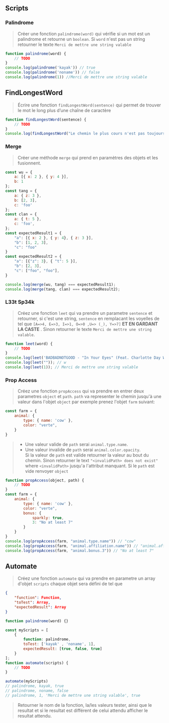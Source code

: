 ## Scripts

### Palindrome
> Créer une fonction `palindrome(word)` qui vérifie si un mot est un palindrome et retourne un `boolean`. Si `word` n'est pas un string  retourner le texte `Merci de mettre une string valable`
```js
function palindrome(word) {
    // TODO
}
console.log(palindrome('kayak')) // true
console.log(palindrome('noname')) // false
console.log(palindrome(1)) //Merci de mettre une string valable
```

## FindLongestWord
> Écrire une fonction `findLongestWord(sentence)` qui permet de trouver le mot le long plus d’une chaîne de caractère
```js
function findLongestWord(sentence) {
    // TODO
}
console.log(findLongestWord("Le chemin le plus cours n'est pas toujours le meilleur")); // toujours
```

### Merge
> Créer une méthode `merge` qui prend en paramètres des objets et les fusionnent.
```js
const wu = {
    a: [{ x: 2 }, { y: 4 }],
    b: 1
};
const tang = {
    a: { z: 3 },
    b: [2, 3],
    c: 'foo'
};
const clan = {
    a: { t: 5 },
    c: 'foo',
};
const expectedResult1 = {
    "a": [{ x: 2 }, { y: 4}, { z: 3 }],
    "b": [1, 2, 3],
    "c": "foo"
}
const expectedResult2 = {
    "a": [{"z": 3}, { "t": 5 }],
    "b": [2, 3],
    "c": ["foo", "foo"],
}

console.log(merge(wu, tang) === expectedResult1); 
console.log(merge(tang, clan) === expectedResult2); 
```

### L33t Sp34k
> Créez une fonction `leet` qui va prendre un parametre `sentence` et retourner, si c'est une string, `sentence` en remplacant les voyelles de tel que `[A=>4, E=>3, I=>1, O=>0 ,U=> (_), Y=>7]` **ET EN GARDANT LA CASTE**
. Sinon retourner le texte `Merci de mettre une string valable`.
```js
function leet(word) {
    // TODO
}
console.log(leet('BADBADNOTGOOD - "In Your Eyes" (Feat. Charlotte Day Wilson)')); // B4DB4DN0TG00D - "1n 70(_)r 373s" (F34t. Ch4rl0tt3 D47 W1ls0N)
console.log(leet("")); // w
console.log(leet(1)); // Merci de mettre une string valable
```
### Prop Access
> Créez une fonction `propAccess` qui va prendre en entrer deux parametres `object` et `path`. `path` va representer le chemin jusqu'à une valeur dans l'objet `object` par exemple prenez l'objet `farm` suivant:
```js
const farm = {
    animal: {
        type: { name: 'cow' },
        color: "verte",
    }
}
```
> - Une valeur valide de `path` serai `animal.type.name`. 
> - Une valeur invalide de `path` serai `animal.color.opacity`.\
 Si la valeur de `path` est valide retourner la valeur au bout du chemin. Sinon retourner le text `"<invalidPath> does not exist"` where `<invalidPath>` jusqu'a l'attribut manquant. Si le `path` est vide renvoyer `object`
```js
function propAccess(object, path) {
    // TODO
}
const farm = {
    animal: {
        type: { name: 'cow' },
        color: "verte",
        bonus: {
            sparkly: true,
            3: "No at least 7"
        }
    }
}
console.log(propAccess(farm, "animal.type.name")) // "cow" 
console.log(propAccess(farm, "animal.affiliation.name")) // "animal.affiliation does not exist" 
console.log(propAccess(farm, "animal.bonus.3")) // "No at least 7" 

```

## Automate
> Créez une fonction `automate` qui va prendre en parametre un array d'objet `scripts` chaque objet sera défini de tel que
```json
{
    "function": Function,
    "toTest": Array,
    "expectedResult": Array
}
```

```js
function palindrome(word) {}

const myScripts = [
    {
        function: palindrome,
        toTest: ['kayak' , 'noname', 1],
        expectedResult: [true, false, true]
    }
];
function automate(scripts) {
    // TODO
}

automate(myScripts)
// palindrome, kayak, true
// palindrome, noname, false 
// palindrome, 1, 'Merci de mettre une string valable', true
```
> Retourner le nom de la fonction, la/les valeurs tester, ainsi que le resultat et si le resultat est différent de celui attendu afficher le resultat attendu.